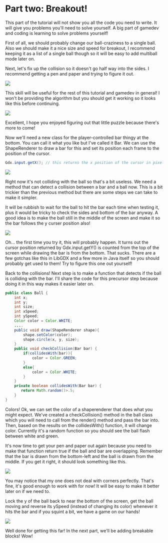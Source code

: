 # Part two: Breakout!
This part of the tutorial will not show you all the code you need to write. It will give you problems you'll need to solve yourself. A big part of gamedev and coding is learning to solve problems yourself!

First of all, we should probably change our ball-craziness to a single ball. Also we should make it a nice size and speed for breakout, I recommend keeping it as a list of a single ball though so it will be easy to add multiball mode later on.

Next, let's fix up the collision so it doesn't go half way into the sides. I recommend getting a pen and paper and trying to figure it out. 

![](http://tann.space/HelloLibgdx/calc.jpg)

This skill will be useful for the rest of this tutorial and gamedev in general! I won't be providing the algorithm but you should get it working so it looks like this before continuing.

![](http://tann.space/HelloLibgdx/wall.gif)

Excellent, I hope you enjoyed figuring out that little puzzle because there's more to come!

Now we'll need a new class for the player-controlled bar thingy at the bottom. You can call it what you like but I've called it Bar. We can use the ShapeRenderer to draw a bar for this and set its position each frame to the position of the cursor.
```Java
Gdx.input.getX(); // this returns the x position of the cursor in pixels
```

![](http://tann.space/HelloLibgdx/bar.gif)

Right now it's not colliding with the ball so that's a bit useless. We need a method that can detect a collision between a bar and a ball now. This is a bit trickier than the previous method but there are some steps we can take to make it simpler.

It will be rubbish to wait for the ball to hit the bar each time when testing it, plus it would be tricky to check the sides and bottom of the bar anyway. A good idea is to make the ball still in the middle of the screen and make it so the bar follows the y curser position also! 

![](http://tann.space/HelloLibgdx/invert.gif)

Oh... the first time you try it, this will probably happen. It turns out the cursor position returned by Gdx.input.getY() is counted from the top of the screen while drawing the bar is from the bottom. That sucks. There are a few gotchas like this in LibGDX and a few more in Java itself so you should probably get used to them! Try to figure this one out yourself!

Back to the collisions! Next step is to make a function that detects if the ball is colliding with the bar. I'll share the code for this precursor step because doing it in this way makes it easier later on.

```Java
public class Ball {
    int x;
    int y;
    int size;
    int xSpeed;
    int ySpeed;
    Color color = Color.WHITE;
    ....
    public void draw(ShapeRenderer shape){
        shape.setColor(color);
        shape.circle(x, y, size);
    }
    public void checkCollision(Bar bar) {
        if(collidesWith(bar)){
            color = Color.GREEN;
        }
        else{
            color = Color.WHITE;
        }
    }
    private boolean collidesWith(Bar bar) {
       return Math.random()>.5;
    }
}
```

Colors! Ok, we can set the color of a shaperenderer that does what you might expect. We've created a checkCollision() method in the ball class which you will need to call from the render() method and pass the bar into. Then, based on the results on the collidesWith() function, it will change color. Currently it's a random function so you should see the ball flash between white and green.

It's now time to get your pen and paper out again because you need to make that function return true if the ball and bar are overlapping. Remember that the bar is drawn from the bottom-left and the ball is drawn from the middle. If you get it right, it should look something like this.

![](http://tann.space/HelloLibgdx/detected.gif)

You may notice that my one does not deal with corners perfectly. That's fine, it's good enough to work with for now! It will be easy to make it better later on if we need to.

Lock the y of the ball back to near the bottom of the screen, get the ball moving and reverse its ySpeed (instead of changing its color) whenever it hits the bar and if you squint a bit, we have a game on our hands!

![](http://tann.space/HelloLibgdx/ballbar.gif)

Well done for getting this far! In the next part, we'll be adding breakable blocks! Wow!